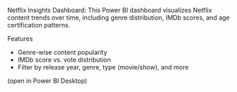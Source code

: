 Netflix Insights Dashboard:
This Power BI dashboard visualizes Netflix content trends over time, including genre distribution, IMDb scores, and age certification patterns.

Features
- Genre-wise content popularity
- IMDb score vs. vote distribution
- Filter by release year, genre, type (movie/show), and more

(open in Power BI Desktop)
